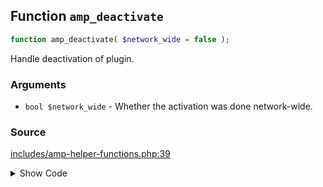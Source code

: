 ## Function `amp_deactivate`

```php
function amp_deactivate( $network_wide = false );
```

Handle deactivation of plugin.

### Arguments

* `bool $network_wide` - Whether the activation was done network-wide.

### Source

[includes/amp-helper-functions.php:39](TODO)

<details>
<summary>Show Code</summary>
```php
<php ?>```
</details>
